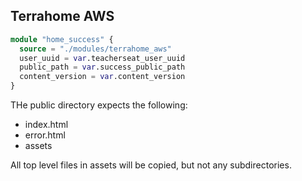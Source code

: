 ## Terrahome AWS

```tf
module "home_success" {
  source = "./modules/terrahome_aws"
  user_uuid = var.teacherseat_user_uuid
  public_path = var.success_public_path
  content_version = var.content_version
}
```

THe public directory expects the following:
- index.html
- error.html
- assets

All top level files in assets will be copied, but not any subdirectories.
